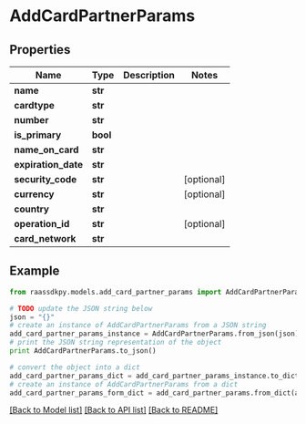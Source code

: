 # AddCardPartnerParams


## Properties
Name | Type | Description | Notes
------------ | ------------- | ------------- | -------------
**name** | **str** |  | 
**cardtype** | **str** |  | 
**number** | **str** |  | 
**is_primary** | **bool** |  | 
**name_on_card** | **str** |  | 
**expiration_date** | **str** |  | 
**security_code** | **str** |  | [optional] 
**currency** | **str** |  | [optional] 
**country** | **str** |  | 
**operation_id** | **str** |  | [optional] 
**card_network** | **str** |  | 

## Example

```python
from raassdkpy.models.add_card_partner_params import AddCardPartnerParams

# TODO update the JSON string below
json = "{}"
# create an instance of AddCardPartnerParams from a JSON string
add_card_partner_params_instance = AddCardPartnerParams.from_json(json)
# print the JSON string representation of the object
print AddCardPartnerParams.to_json()

# convert the object into a dict
add_card_partner_params_dict = add_card_partner_params_instance.to_dict()
# create an instance of AddCardPartnerParams from a dict
add_card_partner_params_form_dict = add_card_partner_params.from_dict(add_card_partner_params_dict)
```
[[Back to Model list]](../README.md#documentation-for-models) [[Back to API list]](../README.md#documentation-for-api-endpoints) [[Back to README]](../README.md)


